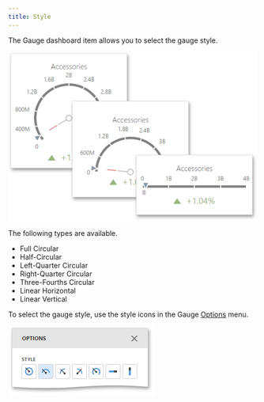 ```yaml
---
title: Style
---
```

The Gauge dashboard item allows you to select the gauge style.

![wdd-gauges-style](../../../../images/Img125775.png)

The following types are available.
* Full Circular
* Half-Circular
* Left-Quarter Circular
* Right-Quarter Circular
* Three-Fourths Circular
* Linear Horizontal
* Linear Vertical

To select the gauge style, use the style icons in the Gauge [Options](../../../../../dashboard-for-web/articles/web-dashboard-designer-mode/ui-elements/dashboard-item-menu.md) menu.

![wdd-gauge-style-options](../../../../images/Img125777.png)